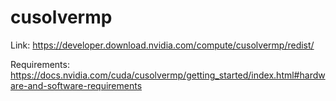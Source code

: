 # cusolvermp

Link: <https://developer.download.nvidia.com/compute/cusolvermp/redist/>

Requirements: <https://docs.nvidia.com/cuda/cusolvermp/getting_started/index.html#hardware-and-software-requirements>
